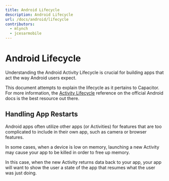 ```yaml
---
title: Android Lifecycle
description: Android Lifecycle
url: /docs/android/lifecycle
contributors:
  - mlynch
  - jcesarmobile
---
```


# Android Lifecycle

Understanding the Android Activity Lifecycle is crucial for building apps that act the way Android users expect.

This document attempts to explain the lifecycle as it pertains to Capacitor. For more information, the [Activity Lifecycle](https://developer.android.com/guide/components/activities/activity-lifecycle.html) reference on the official Android docs is the best resource out there.

## Handling App Restarts

Android apps often utilize other apps (or Activities) for features that are too complicated to include in their own app, such as camera or browser features.

In some cases, when a device is low on memory, launching a new Activity may cause your app to be killed in order to free up memory.

In this case, when the new Activity returns data back to your app, your app will want to show the user a state of the app that resumes what the user was just doing.
